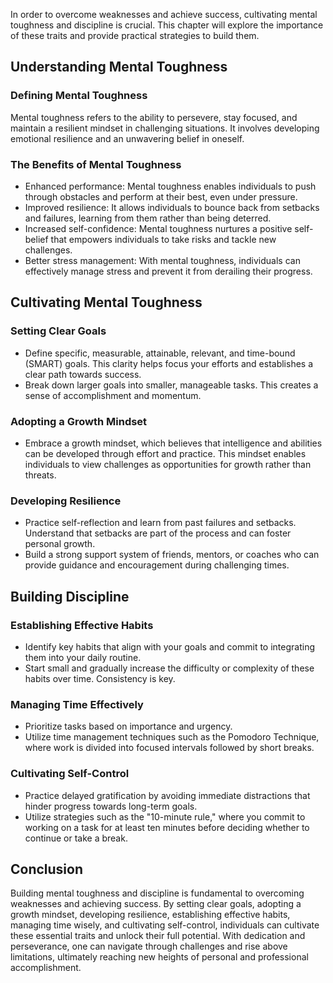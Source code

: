 
In order to overcome weaknesses and achieve success, cultivating mental toughness and discipline is crucial. This chapter will explore the importance of these traits and provide practical strategies to build them.

Understanding Mental Toughness
------------------------------

### Defining Mental Toughness

Mental toughness refers to the ability to persevere, stay focused, and maintain a resilient mindset in challenging situations. It involves developing emotional resilience and an unwavering belief in oneself.

### The Benefits of Mental Toughness

* Enhanced performance: Mental toughness enables individuals to push through obstacles and perform at their best, even under pressure.
* Improved resilience: It allows individuals to bounce back from setbacks and failures, learning from them rather than being deterred.
* Increased self-confidence: Mental toughness nurtures a positive self-belief that empowers individuals to take risks and tackle new challenges.
* Better stress management: With mental toughness, individuals can effectively manage stress and prevent it from derailing their progress.

Cultivating Mental Toughness
----------------------------

### Setting Clear Goals

* Define specific, measurable, attainable, relevant, and time-bound (SMART) goals. This clarity helps focus your efforts and establishes a clear path towards success.
* Break down larger goals into smaller, manageable tasks. This creates a sense of accomplishment and momentum.

### Adopting a Growth Mindset

* Embrace a growth mindset, which believes that intelligence and abilities can be developed through effort and practice. This mindset enables individuals to view challenges as opportunities for growth rather than threats.

### Developing Resilience

* Practice self-reflection and learn from past failures and setbacks. Understand that setbacks are part of the process and can foster personal growth.
* Build a strong support system of friends, mentors, or coaches who can provide guidance and encouragement during challenging times.

Building Discipline
-------------------

### Establishing Effective Habits

* Identify key habits that align with your goals and commit to integrating them into your daily routine.
* Start small and gradually increase the difficulty or complexity of these habits over time. Consistency is key.

### Managing Time Effectively

* Prioritize tasks based on importance and urgency.
* Utilize time management techniques such as the Pomodoro Technique, where work is divided into focused intervals followed by short breaks.

### Cultivating Self-Control

* Practice delayed gratification by avoiding immediate distractions that hinder progress towards long-term goals.
* Utilize strategies such as the "10-minute rule," where you commit to working on a task for at least ten minutes before deciding whether to continue or take a break.

Conclusion
----------

Building mental toughness and discipline is fundamental to overcoming weaknesses and achieving success. By setting clear goals, adopting a growth mindset, developing resilience, establishing effective habits, managing time wisely, and cultivating self-control, individuals can cultivate these essential traits and unlock their full potential. With dedication and perseverance, one can navigate through challenges and rise above limitations, ultimately reaching new heights of personal and professional accomplishment.
